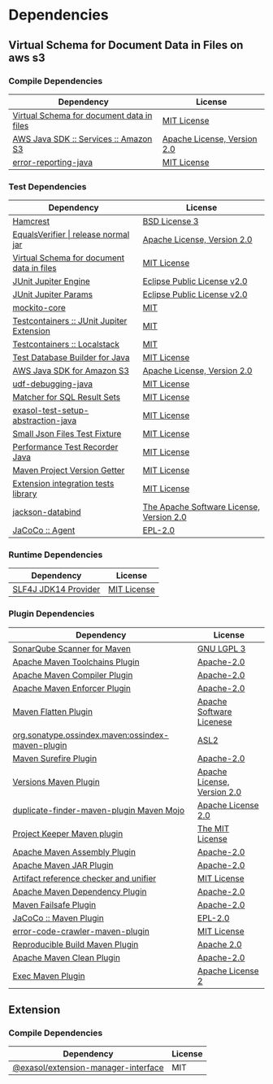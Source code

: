 <!-- @formatter:off -->
# Dependencies

## Virtual Schema for Document Data in Files on aws s3

### Compile Dependencies

| Dependency                                     | License                          |
| ---------------------------------------------- | -------------------------------- |
| [Virtual Schema for document data in files][0] | [MIT License][1]                 |
| [AWS Java SDK :: Services :: Amazon S3][2]     | [Apache License, Version 2.0][3] |
| [error-reporting-java][4]                      | [MIT License][5]                 |

### Test Dependencies

| Dependency                                      | License                                       |
| ----------------------------------------------- | --------------------------------------------- |
| [Hamcrest][6]                                   | [BSD License 3][7]                            |
| [EqualsVerifier \| release normal jar][8]       | [Apache License, Version 2.0][9]              |
| [Virtual Schema for document data in files][0]  | [MIT License][1]                              |
| [JUnit Jupiter Engine][10]                      | [Eclipse Public License v2.0][11]             |
| [JUnit Jupiter Params][10]                      | [Eclipse Public License v2.0][11]             |
| [mockito-core][12]                              | [MIT][13]                                     |
| [Testcontainers :: JUnit Jupiter Extension][14] | [MIT][15]                                     |
| [Testcontainers :: Localstack][14]              | [MIT][15]                                     |
| [Test Database Builder for Java][16]            | [MIT License][17]                             |
| [AWS Java SDK for Amazon S3][2]                 | [Apache License, Version 2.0][3]              |
| [udf-debugging-java][18]                        | [MIT License][19]                             |
| [Matcher for SQL Result Sets][20]               | [MIT License][21]                             |
| [exasol-test-setup-abstraction-java][22]        | [MIT License][23]                             |
| [Small Json Files Test Fixture][24]             | [MIT License][25]                             |
| [Performance Test Recorder Java][26]            | [MIT License][27]                             |
| [Maven Project Version Getter][28]              | [MIT License][29]                             |
| [Extension integration tests library][30]       | [MIT License][31]                             |
| [jackson-databind][32]                          | [The Apache Software License, Version 2.0][9] |
| [JaCoCo :: Agent][33]                           | [EPL-2.0][34]                                 |

### Runtime Dependencies

| Dependency                 | License           |
| -------------------------- | ----------------- |
| [SLF4J JDK14 Provider][35] | [MIT License][36] |

### Plugin Dependencies

| Dependency                                              | License                          |
| ------------------------------------------------------- | -------------------------------- |
| [SonarQube Scanner for Maven][37]                       | [GNU LGPL 3][38]                 |
| [Apache Maven Toolchains Plugin][39]                    | [Apache-2.0][9]                  |
| [Apache Maven Compiler Plugin][40]                      | [Apache-2.0][9]                  |
| [Apache Maven Enforcer Plugin][41]                      | [Apache-2.0][9]                  |
| [Maven Flatten Plugin][42]                              | [Apache Software Licenese][9]    |
| [org.sonatype.ossindex.maven:ossindex-maven-plugin][43] | [ASL2][44]                       |
| [Maven Surefire Plugin][45]                             | [Apache-2.0][9]                  |
| [Versions Maven Plugin][46]                             | [Apache License, Version 2.0][9] |
| [duplicate-finder-maven-plugin Maven Mojo][47]          | [Apache License 2.0][48]         |
| [Project Keeper Maven plugin][49]                       | [The MIT License][50]            |
| [Apache Maven Assembly Plugin][51]                      | [Apache-2.0][9]                  |
| [Apache Maven JAR Plugin][52]                           | [Apache-2.0][9]                  |
| [Artifact reference checker and unifier][53]            | [MIT License][54]                |
| [Apache Maven Dependency Plugin][55]                    | [Apache-2.0][9]                  |
| [Maven Failsafe Plugin][56]                             | [Apache-2.0][9]                  |
| [JaCoCo :: Maven Plugin][57]                            | [EPL-2.0][34]                    |
| [error-code-crawler-maven-plugin][58]                   | [MIT License][59]                |
| [Reproducible Build Maven Plugin][60]                   | [Apache 2.0][44]                 |
| [Apache Maven Clean Plugin][61]                         | [Apache-2.0][9]                  |
| [Exec Maven Plugin][62]                                 | [Apache License 2][9]            |

## Extension

### Compile Dependencies

| Dependency                                | License |
| ----------------------------------------- | ------- |
| [@exasol/extension-manager-interface][63] | MIT     |

[0]: https://github.com/exasol/virtual-schema-common-document-files/
[1]: https://github.com/exasol/virtual-schema-common-document-files/blob/main/LICENSE
[2]: https://aws.amazon.com/sdkforjava
[3]: https://aws.amazon.com/apache2.0
[4]: https://github.com/exasol/error-reporting-java/
[5]: https://github.com/exasol/error-reporting-java/blob/main/LICENSE
[6]: http://hamcrest.org/JavaHamcrest/
[7]: http://opensource.org/licenses/BSD-3-Clause
[8]: https://www.jqno.nl/equalsverifier
[9]: https://www.apache.org/licenses/LICENSE-2.0.txt
[10]: https://junit.org/junit5/
[11]: https://www.eclipse.org/legal/epl-v20.html
[12]: https://github.com/mockito/mockito
[13]: https://opensource.org/licenses/MIT
[14]: https://java.testcontainers.org
[15]: http://opensource.org/licenses/MIT
[16]: https://github.com/exasol/test-db-builder-java/
[17]: https://github.com/exasol/test-db-builder-java/blob/main/LICENSE
[18]: https://github.com/exasol/udf-debugging-java/
[19]: https://github.com/exasol/udf-debugging-java/blob/main/LICENSE
[20]: https://github.com/exasol/hamcrest-resultset-matcher/
[21]: https://github.com/exasol/hamcrest-resultset-matcher/blob/main/LICENSE
[22]: https://github.com/exasol/exasol-test-setup-abstraction-java/
[23]: https://github.com/exasol/exasol-test-setup-abstraction-java/blob/main/LICENSE
[24]: https://github.com/exasol/small-json-files-test-fixture/
[25]: https://github.com/exasol/small-json-files-test-fixture/blob/main/LICENSE
[26]: https://github.com/exasol/performance-test-recorder-java/
[27]: https://github.com/exasol/performance-test-recorder-java/blob/main/LICENSE
[28]: https://github.com/exasol/maven-project-version-getter/
[29]: https://github.com/exasol/maven-project-version-getter/blob/main/LICENSE
[30]: https://github.com/exasol/extension-manager/
[31]: https://github.com/exasol/extension-manager/blob/main/LICENSE
[32]: https://github.com/FasterXML/jackson
[33]: https://www.eclemma.org/jacoco/index.html
[34]: https://www.eclipse.org/legal/epl-2.0/
[35]: http://www.slf4j.org
[36]: http://www.opensource.org/licenses/mit-license.php
[37]: http://sonarsource.github.io/sonar-scanner-maven/
[38]: http://www.gnu.org/licenses/lgpl.txt
[39]: https://maven.apache.org/plugins/maven-toolchains-plugin/
[40]: https://maven.apache.org/plugins/maven-compiler-plugin/
[41]: https://maven.apache.org/enforcer/maven-enforcer-plugin/
[42]: https://www.mojohaus.org/flatten-maven-plugin/
[43]: https://sonatype.github.io/ossindex-maven/maven-plugin/
[44]: http://www.apache.org/licenses/LICENSE-2.0.txt
[45]: https://maven.apache.org/surefire/maven-surefire-plugin/
[46]: https://www.mojohaus.org/versions/versions-maven-plugin/
[47]: https://basepom.github.io/duplicate-finder-maven-plugin
[48]: http://www.apache.org/licenses/LICENSE-2.0.html
[49]: https://github.com/exasol/project-keeper/
[50]: https://github.com/exasol/project-keeper/blob/main/LICENSE
[51]: https://maven.apache.org/plugins/maven-assembly-plugin/
[52]: https://maven.apache.org/plugins/maven-jar-plugin/
[53]: https://github.com/exasol/artifact-reference-checker-maven-plugin/
[54]: https://github.com/exasol/artifact-reference-checker-maven-plugin/blob/main/LICENSE
[55]: https://maven.apache.org/plugins/maven-dependency-plugin/
[56]: https://maven.apache.org/surefire/maven-failsafe-plugin/
[57]: https://www.jacoco.org/jacoco/trunk/doc/maven.html
[58]: https://github.com/exasol/error-code-crawler-maven-plugin/
[59]: https://github.com/exasol/error-code-crawler-maven-plugin/blob/main/LICENSE
[60]: http://zlika.github.io/reproducible-build-maven-plugin
[61]: https://maven.apache.org/plugins/maven-clean-plugin/
[62]: https://www.mojohaus.org/exec-maven-plugin
[63]: https://registry.npmjs.org/@exasol/extension-manager-interface/-/extension-manager-interface-0.4.3.tgz
